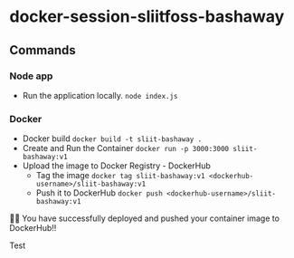 # docker-session-sliitfoss-bashaway

## Commands  
### Node app
- Run the application locally.
`node index.js`

### Docker

- Docker build
`docker build -t sliit-bashaway .`
- Create and Run the Container
`docker run -p 3000:3000 sliit-bashaway:v1`
- Upload the image to Docker Registry - DockerHub
  - Tag the image
  `docker tag sliit-bashaway:v1 <dockerhub-username>/sliit-bashaway:v1`
  - Push it to DockerHub
  `docker push <dockerhub-username>/sliit-bashaway:v1`
  
🎉🎉 You have successfully deployed and pushed your container image to DockerHub!!


Test
